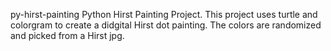 py-hirst-painting
Python Hirst Painting Project.
This project uses turtle and colorgram to create a didgital Hirst dot painting.
The colors are randomized and picked from a Hirst jpg.